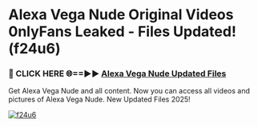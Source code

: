 # Alexa Vega Nude Original Videos 0nlyFans Leaked - Files Updated! (f24u6)

<h3>🔴 CLICK HERE 🌐==►► <a href="https://tinyurl.com/yrmya6cz" rel="nofollow">Alexa Vega Nude Updated Files</a></h3>

Get Alexa Vega Nude and all content. Now you can access all videos and pictures of Alexa Vega Nude. New Updated Files 2025!

[![f24u6](https://i.imgur.com/FMdXYCs.gif)](https://tinyurl.com/yrmya6cz)
